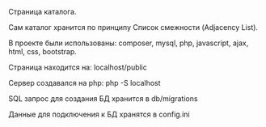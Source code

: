 Страница каталога.

Сам каталог хранится по принципу Список смежности (Adjacency List).

В проекте были использованы: composer, mysql, php, javascript, ajax, html, css, bootstrap.

Страница находится на: localhost/public

Сервер создавался на php: php -S localhost

SQL запрос для создания БД хранится в db/migrations

Данные для подключения к БД хранятся в config.ini
